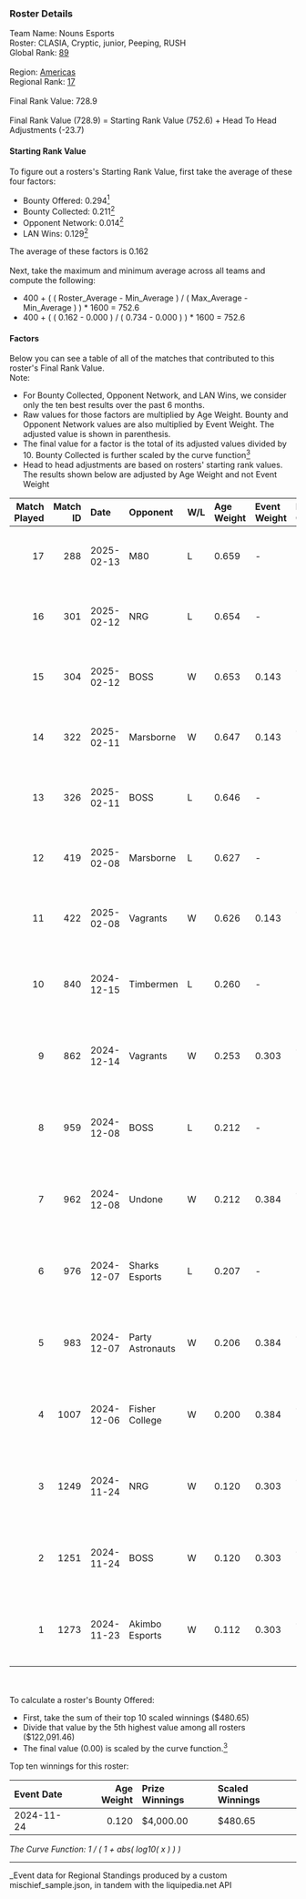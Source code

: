 ### Roster Details<br />
Team Name: Nouns Esports<br />
Roster: CLASIA, Cryptic, junior, Peeping, RUSH<br />
Global Rank: [89](../../standings_global_2025_05_05.md)<br />
<br />
Region: [Americas]( ../../standings_americas_2025_05_05.md)<br />
Regional Rank: [17]( ../../standings_americas_2025_05_05.md)<br />
<br />
Final Rank Value:  728.9<br />
<br />
Final Rank Value (728.9) = Starting Rank Value (752.6) + Head To Head Adjustments (-23.7)<br />

#### Starting Rank Value<br />
To figure out a rosters's Starting Rank Value, first take the average of these four factors:<br />
- Bounty Offered: 0.294[<sup>1</sup>](#table2)
- Bounty Collected: 0.211[<sup>2</sup>](#table1)
- Opponent Network: 0.014[<sup>2</sup>](#table1)
- LAN Wins: 0.129[<sup>2</sup>](#table1)

The average of these factors is 0.162<br />
<br />
Next, take the maximum and minimum average across all teams and compute the following:<br />
- 400 + ( ( Roster_Average - Min_Average ) / ( Max_Average - Min_Average ) ) * 1600 = 752.6
- 400 + ( ( 0.162 - 0.000 ) / ( 0.734 - 0.000 ) ) * 1600 = 752.6


#### Factors<br />
Below you can see a table of all of the matches that contributed to this roster's Final Rank Value.<br />
Note:<br />

- For Bounty Collected, Opponent Network, and LAN Wins, we consider only the ten best results over the past 6 months.
- Raw values for those factors are multiplied by Age Weight. Bounty and Opponent Network values are also multiplied by Event Weight. The adjusted value is shown in parenthesis.
- The final value for a factor is the total of its adjusted values divided by 10. Bounty Collected is further scaled by the curve function[<sup>3</sup>](#curveFunction)
- Head to head adjustments are based on rosters' starting rank values. The results shown below are adjusted by Age Weight and not Event Weight
<span id="table1"></span><br />


| Match Played | Match ID | Date       | Opponent         | W/L | Age Weight | Event Weight | Bounty Collected | Opponent Network | LAN Wins  | H2H Adj. | Roster                                  |
| -: | -: | :- | :- | :- | :- | :- | :- | :- | :- | -: | :- |
|           17 |      288 | 2025-02-13 | M80              | L   | 0.659      | -            | -                | -                | -         |   -14.65 | CLASIA, Cryptic, junior, Peeping, RUSH  |
|           16 |      301 | 2025-02-12 | NRG              | L   | 0.654      | -            | -                | -                | -         |    -6.21 | CLASIA, Cryptic, junior, Peeping, RUSH  |
|           15 |      304 | 2025-02-12 | BOSS             | W   | 0.653      | 0.143        | 0.004 (0.000)    | 0.304 (0.028)    | 0 (0.000) |    11.01 | CLASIA, Cryptic, junior, Peeping, RUSH  |
|           14 |      322 | 2025-02-11 | Marsborne        | W   | 0.647      | 0.143        | 0.000 (0.000)    | 0.210 (0.019)    | 0 (0.000) |     4.88 | CLASIA, Cryptic, junior, Peeping, RUSH  |
|           13 |      326 | 2025-02-11 | BOSS             | L   | 0.646      | -            | -                | -                | -         |    -9.28 | CLASIA, Cryptic, junior, Peeping, RUSH  |
|           12 |      419 | 2025-02-08 | Marsborne        | L   | 0.627      | -            | -                | -                | -         |   -15.34 | CLASIA, Cryptic, junior, Peeping, RUSH  |
|           11 |      422 | 2025-02-08 | Vagrants         | W   | 0.626      | 0.143        | 0.000 (0.000)    | 0.140 (0.012)    | 0 (0.000) |     4.15 | CLASIA, Cryptic, junior, Peeping, RUSH  |
|           10 |      840 | 2024-12-15 | Timbermen        | L   | 0.260      | -            | -                | -                | -         |    -4.66 | cJ-dA-K1nG, junior, nicx, Peeping, RUSH |
|            9 |      862 | 2024-12-14 | Vagrants         | W   | 0.253      | 0.303        | 0.000 (0.000)    | 0.140 (0.011)    | 0 (0.000) |     1.59 | cJ-dA-K1nG, junior, nicx, Peeping, RUSH |
|            8 |      959 | 2024-12-08 | BOSS             | L   | 0.212      | -            | -                | -                | -         |    -3.23 | cJ-dA-K1nG, junior, nicx, Peeping, RUSH |
|            7 |      962 | 2024-12-08 | Undone           | W   | 0.212      | 0.384        | 0.002 (0.000)    | 0.149 (0.012)    | 1 (0.212) |     2.91 | cJ-dA-K1nG, junior, nicx, Peeping, RUSH |
|            6 |      976 | 2024-12-07 | Sharks Esports   | L   | 0.207      | -            | -                | -                | -         |    -2.09 | cJ-dA-K1nG, junior, nicx, Peeping, RUSH |
|            5 |      983 | 2024-12-07 | Party Astronauts | W   | 0.206      | 0.384        | 0.000 (0.000)    | 0.329 (0.026)    | 1 (0.206) |     1.41 | cJ-dA-K1nG, junior, nicx, Peeping, RUSH |
|            4 |     1007 | 2024-12-06 | Fisher College   | W   | 0.200      | 0.384        | 0.000 (0.000)    | 0.023 (0.002)    | 1 (0.200) |     0.84 | cJ-dA-K1nG, junior, nicx, Peeping, RUSH |
|            3 |     1249 | 2024-11-24 | NRG              | W   | 0.120      | 0.303        | 0.029 (0.001)    | 0.413 (0.015)    | 0 (0.000) |     2.54 | cJ-dA-K1nG, junior, nicx, Peeping, RUSH |
|            2 |     1251 | 2024-11-24 | BOSS             | W   | 0.120      | 0.303        | 0.004 (0.000)    | 0.304 (0.011)    | 0 (0.000) |     2.00 | cJ-dA-K1nG, junior, nicx, Peeping, RUSH |
|            1 |     1273 | 2024-11-23 | Akimbo Esports   | W   | 0.112      | 0.303        | 0.000 (0.000)    | 0.000 (0.000)    | 0 (0.000) |     0.43 | cJ-dA-K1nG, junior, nicx, Peeping, RUSH |

<br />
<span id="table2"></span><br />
To calculate a roster's Bounty Offered:<br />

- First, take the sum of their top 10 scaled winnings ($480.65)
- Divide that value by the 5th highest value among all rosters ($122,091.46)
- The final value (0.00) is scaled by the curve function.[<sup>3</sup>](#curveFunction)

Top ten winnings for this roster:<br />

| Event Date | Age Weight | Prize Winnings | Scaled Winnings |
| :- | -: | :- | :- |
| 2024-11-24 |      0.120 | $4,000.00      | $480.65         |


<span id="curveFunction"></span>_The Curve Function: 1 / ( 1 + abs( log10( x ) ) )_<br />

---
_Event data for Regional Standings produced by a custom mischief_sample.json, in tandem with the liquipedia.net API<br />
